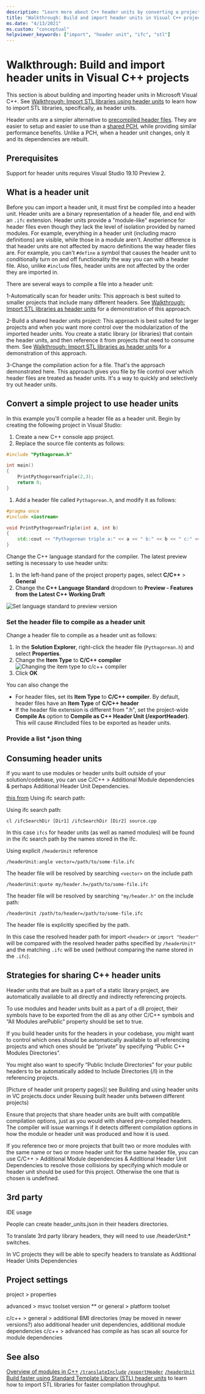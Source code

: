 ```yaml
---
description: "Learn more about C++ header units by converting a project to use header units"
title: "Walkthrough: Build and import header units in Visual C++ projects"
ms.date: "4/13/2021"
ms.custom: "conceptual"
helpviewer_keywords: ["import", "header unit", "ifc", "stl"]
---
```


# Walkthrough: Build and import header units in Visual C++ projects

This section is about building and importing header units in Microsoft Visual C++. See [Walkthrough: Import STL libraries using header units]() to learn how to import STL libraries, specifically, as header units.

Header units are a simpler alternative to [precompiled header files](creating-precompiled-header-files.md). They are easier to setup and easier to use than a [shared PCH](https://devblogs.microsoft.com/cppblog/shared-pch-usage-sample-in-visual-studio), while providing similar performance benefits. Unlike a PCH, when a header unit changes, only it and its dependencies are rebuilt.

## Prerequisites

Support for header units requires Visual Studio 19.10 Preview 2.

## What is a header unit

Before you can import a header unit, it must first be compiled into a header unit. Header units are a binary representation of a header file, and end with an `.ifc` extension. Header units provide a "module-like" experience for header files even though they lack the level of isolation provided by named modules. For example, everything in a header unit (including macro definitions) are visible, while those in a module aren't. Another difference is that header units are not affected by macro definitions the way header files are. For example, you can't `#define` a symbol that causes the header unit to conditionally turn on and off functionality the way you can with a header file. Also, unlike `#include` files, header units are not  affected by the order they are imported in.

There are several ways to compile a file into a header unit:

1-Automatically scan for header units: This approach is best suited to smaller projects that include many different headers. See [Walkthrough: Import STL libraries as header units](walkthrough-import-stl-header-units.md#approach1) for a demonstration of this approach.

2-Build a shared header units project: This approach is best suited for larger projects and when you want more control over the modularization of the imported header units. You create a static library (or libraries) that contain the header units, and then reference it from projects that need to consume them. See [Walkthrough: Import STL libraries as header units](walkthrough-import-stl-header-units.md#approach2) for a demonstration of this approach.

3-Change the compilation action for a file. That's the approach demonstrated here. This approach gives you file by file control over which header files are treated as header units. It's a way to quickly and selectively try out header units.
 
## Convert a simple project to use header units

In this example you'll compile a header file as a header unit. Begin by creating the following project in Visual Studio:

1. Create a new C++ console app project.
1. Replace the source file contents as follows:
```cpp
#include "Pythagorean.h"

int main()
{
    PrintPythogoreanTriple(2,3);
    return 0;
}
```
1. Add a header file called `Pythagorean.h`, and modify it as follows:
```cpp
#pragma once
#include <iostream>

void PrintPythogoreanTriple(int a, int b)
{
    std::cout << "Pythagorean triple a:" << a << " b:" << b << " c:" << a*a + b*b << std::endl;
}
```

Change the C++ language standard for the compiler. The latest preview setting is necessary to use header units:

1. In the left-hand pane of the project property pages, select **C/C++** > **General**
1. Change the **C++ Language Standard** dropdown to **Preview - Features from the Latest C++ Working Draft**

![Set language standard to preview version](media/set-cpp-language-latest.png)

### Set the header file to compile as a header unit

Change a header file to compile as a header unit as follows:

1. In the **Solution Explorer**, right-click the header file (`Pythagorean.h`) and select **Properties**.
1. Change the **Item Type** to **C/C++ compiler**
![Changing the item type to c/c++ compiler](media/change-header-item-type.png)
1. Click **OK**

You can also change the 
- For header files, set its **Item Type** to **C/C++ compiler**. By default, header files have an **Item Type** of **C/C++ header**
- If the header file extension is different from ".h", set the project-wide **Compile As** option to **Compile as C++ Header Unit (/exportHeader)**. This will cause #included files to be exported as header units.  

### Provide a list *.json thing



## Consuming header units

If you want to use modules or header units built outside of your solution/codebase, you can use C/C++ >  Additional Module dependencies & perhaps Additional Header Unit Dependencies. 


[this from](https://microsoft-my.sharepoint.com/:w:/p/gdr/Ea5Jy1oVuwxJpsiLYuem9FgBYioxSLmGER2QVPp4muq7vQ?e=4%3AW1atMJ&at=9&CID=AAA917D6-FC4D-41F0-9803-4DD2BD0B63CF&wdLOR=c6BFFEDA4-B56F-4FE8-AEFA-2F6A29107415)
Using ifc search path: 

Using ifc search path: 

`cl /ifcSearchDir [Dir1] /ifcSearchDir [Dir2] source.cpp `

In this case `ifcs` for header units (as well as named modules) will be found in the ifc search path by the names stored in the ifc. 

Using explicit `/headerUnit` reference 

`/headerUnit:angle vector=/path/to/some-file.ifc` 

The header file will be resolved by searching `<vector>` on the include path  

`/headerUnit:quote my/header.h=/path/to/some-file.ifc `

The header file will be resolved by searching `"my/header.h"` on the include path:

`/headerUnit /path/to/header=/path/to/some-file.ifc` 

The header file is explicitly specified by the path. 

In this case the resolved header path for import `<header>` or `import "header"` will be compared with the resolved header paths specified by `/headerUnit*` and the matching `.ifc` will be used (without comparing the name stored in the `.ifc`).

## Strategies for sharing C++ header units

Header units that are built as a part of a static library project, are automatically available to all directly and indirectly referencing projects. 

To use modules and header units built as a part of a dll project, their symbols have to be exported from the dll as any other C/C++ symbols and “All Modules arePublic” property should be set to true.

If you build header units for the headers in your codebase, you might want to control which ones should be automatically available to all referencing projects and which ones should be “private” by specifying  “Public C++ Modules Directories”. 

You might also want to specify “Public Include Directories” for your public headers to be automatically added to Include Directories (/I) in the referencing projects.

[Picture of header unit property pages]( see Building and using header units in VC projects.docx under Reusing built header units between different projects)

Ensure that projects that share header units are built with compatible compilation options, just as you would with shared pre-compiled headers. The compiler will issue warnings if it detects different compilation options in how the module or header unit was produced and how it is used.

If you reference two or more projects that built two or more modules with the same name or two or more header unit for the same header file,  you can use C/C++ >  Additional Module dependencies & Additional Header Unit Dependencies to resolve those collisions by specifying which module or header unit should be used for this project. Otherwise the one that is chosen is undefined.

## 3rd party

IDE usage 

People can create header_units.json in their headers directories. 

To translate 3rd party library headers, they will need to use /headerUnit:* switches.  

In VC projects they will be able to specify headers to translate as Additional Header Units Dependencies

## Project settings

project > properties

advanced > msvc toolset version **
or general > platform toolset

c/c++ > general > additional BMI directories (may be moved in newer versions?)
  also additional header unit dependencies, additional module dependencies
c/c++ > advanced
  has compile as
  has scan all source for module dependencies

## See also

[Overview of modules in C++](../cpp/modules-cpp.md)
[`/translateInclude`](./reference/translateinclude.md)
[`/exportHeader`](./reference/module-exportheader.md)
[`/headerUnit`](./reference/headerunit.md)
[Build faster using Standard Template Library (STL) header units]() to learn how to import STL libraries for faster compilation throughput.